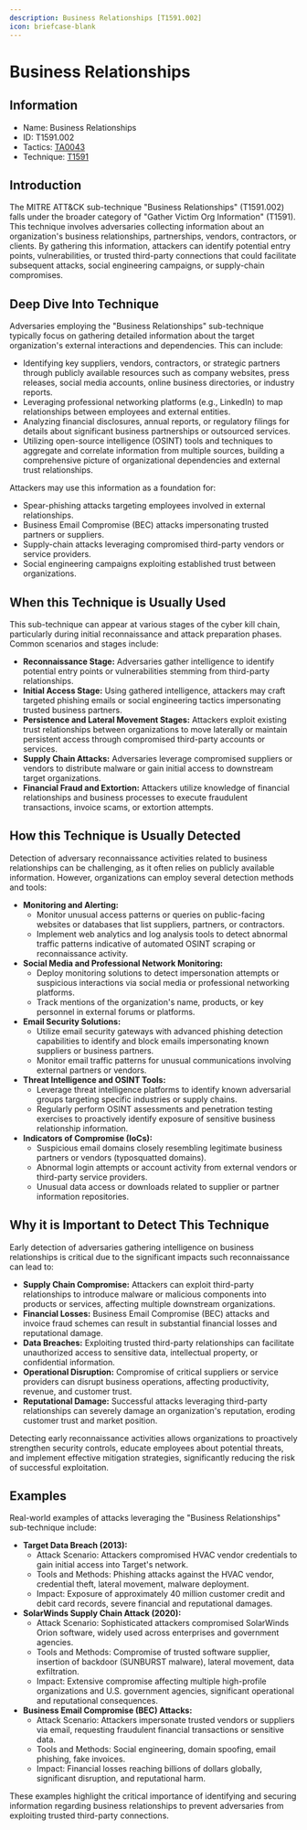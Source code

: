 ```yaml
---
description: Business Relationships [T1591.002]
icon: briefcase-blank
---
```


# Business Relationships

## Information

* Name: Business Relationships
* ID: T1591.002
* Tactics: [TA0043](../)
* Technique: [T1591](./)

## Introduction

The MITRE ATT\&CK sub-technique "Business Relationships" (T1591.002) falls under the broader category of "Gather Victim Org Information" (T1591). This technique involves adversaries collecting information about an organization's business relationships, partnerships, vendors, contractors, or clients. By gathering this information, attackers can identify potential entry points, vulnerabilities, or trusted third-party connections that could facilitate subsequent attacks, social engineering campaigns, or supply-chain compromises.

## Deep Dive Into Technique

Adversaries employing the "Business Relationships" sub-technique typically focus on gathering detailed information about the target organization's external interactions and dependencies. This can include:

* Identifying key suppliers, vendors, contractors, or strategic partners through publicly available resources such as company websites, press releases, social media accounts, online business directories, or industry reports.
* Leveraging professional networking platforms (e.g., LinkedIn) to map relationships between employees and external entities.
* Analyzing financial disclosures, annual reports, or regulatory filings for details about significant business partnerships or outsourced services.
* Utilizing open-source intelligence (OSINT) tools and techniques to aggregate and correlate information from multiple sources, building a comprehensive picture of organizational dependencies and external trust relationships.

Attackers may use this information as a foundation for:

* Spear-phishing attacks targeting employees involved in external relationships.
* Business Email Compromise (BEC) attacks impersonating trusted partners or suppliers.
* Supply-chain attacks leveraging compromised third-party vendors or service providers.
* Social engineering campaigns exploiting established trust between organizations.

## When this Technique is Usually Used

This sub-technique can appear at various stages of the cyber kill chain, particularly during initial reconnaissance and attack preparation phases. Common scenarios and stages include:

* **Reconnaissance Stage:** Adversaries gather intelligence to identify potential entry points or vulnerabilities stemming from third-party relationships.
* **Initial Access Stage:** Using gathered intelligence, attackers may craft targeted phishing emails or social engineering tactics impersonating trusted business partners.
* **Persistence and Lateral Movement Stages:** Attackers exploit existing trust relationships between organizations to move laterally or maintain persistent access through compromised third-party accounts or services.
* **Supply Chain Attacks:** Adversaries leverage compromised suppliers or vendors to distribute malware or gain initial access to downstream target organizations.
* **Financial Fraud and Extortion:** Attackers utilize knowledge of financial relationships and business processes to execute fraudulent transactions, invoice scams, or extortion attempts.

## How this Technique is Usually Detected

Detection of adversary reconnaissance activities related to business relationships can be challenging, as it often relies on publicly available information. However, organizations can employ several detection methods and tools:

* **Monitoring and Alerting:**
  * Monitor unusual access patterns or queries on public-facing websites or databases that list suppliers, partners, or contractors.
  * Implement web analytics and log analysis tools to detect abnormal traffic patterns indicative of automated OSINT scraping or reconnaissance activity.
* **Social Media and Professional Network Monitoring:**
  * Deploy monitoring solutions to detect impersonation attempts or suspicious interactions via social media or professional networking platforms.
  * Track mentions of the organization's name, products, or key personnel in external forums or platforms.
* **Email Security Solutions:**
  * Utilize email security gateways with advanced phishing detection capabilities to identify and block emails impersonating known suppliers or business partners.
  * Monitor email traffic patterns for unusual communications involving external partners or vendors.
* **Threat Intelligence and OSINT Tools:**
  * Leverage threat intelligence platforms to identify known adversarial groups targeting specific industries or supply chains.
  * Regularly perform OSINT assessments and penetration testing exercises to proactively identify exposure of sensitive business relationship information.
* **Indicators of Compromise (IoCs):**
  * Suspicious email domains closely resembling legitimate business partners or vendors (typosquatted domains).
  * Abnormal login attempts or account activity from external vendors or third-party service providers.
  * Unusual data access or downloads related to supplier or partner information repositories.

## Why it is Important to Detect This Technique

Early detection of adversaries gathering intelligence on business relationships is critical due to the significant impacts such reconnaissance can lead to:

* **Supply Chain Compromise:** Attackers can exploit third-party relationships to introduce malware or malicious components into products or services, affecting multiple downstream organizations.
* **Financial Losses:** Business Email Compromise (BEC) attacks and invoice fraud schemes can result in substantial financial losses and reputational damage.
* **Data Breaches:** Exploiting trusted third-party relationships can facilitate unauthorized access to sensitive data, intellectual property, or confidential information.
* **Operational Disruption:** Compromise of critical suppliers or service providers can disrupt business operations, affecting productivity, revenue, and customer trust.
* **Reputational Damage:** Successful attacks leveraging third-party relationships can severely damage an organization's reputation, eroding customer trust and market position.

Detecting early reconnaissance activities allows organizations to proactively strengthen security controls, educate employees about potential threats, and implement effective mitigation strategies, significantly reducing the risk of successful exploitation.

## Examples

Real-world examples of attacks leveraging the "Business Relationships" sub-technique include:

* **Target Data Breach (2013):**
  * Attack Scenario: Attackers compromised HVAC vendor credentials to gain initial access into Target's network.
  * Tools and Methods: Phishing attacks against the HVAC vendor, credential theft, lateral movement, malware deployment.
  * Impact: Exposure of approximately 40 million customer credit and debit card records, severe financial and reputational damages.
* **SolarWinds Supply Chain Attack (2020):**
  * Attack Scenario: Sophisticated attackers compromised SolarWinds Orion software, widely used across enterprises and government agencies.
  * Tools and Methods: Compromise of trusted software supplier, insertion of backdoor (SUNBURST malware), lateral movement, data exfiltration.
  * Impact: Extensive compromise affecting multiple high-profile organizations and U.S. government agencies, significant operational and reputational consequences.
* **Business Email Compromise (BEC) Attacks:**
  * Attack Scenario: Attackers impersonate trusted vendors or suppliers via email, requesting fraudulent financial transactions or sensitive data.
  * Tools and Methods: Social engineering, domain spoofing, email phishing, fake invoices.
  * Impact: Financial losses reaching billions of dollars globally, significant disruption, and reputational harm.

These examples highlight the critical importance of identifying and securing information regarding business relationships to prevent adversaries from exploiting trusted third-party connections.
